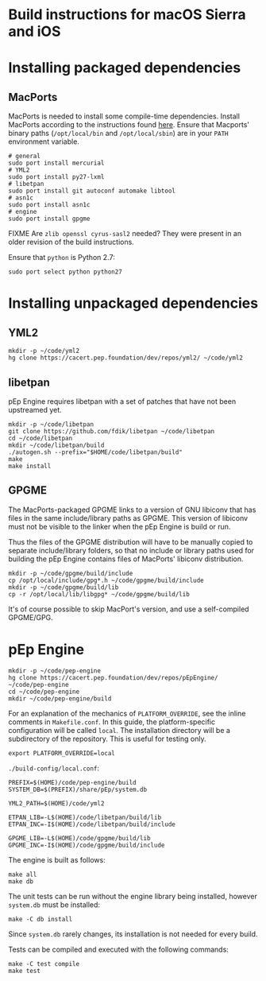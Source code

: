 <!-- Copyright 2015-2017, pEp foundation, Switzerland
This file is part of the pEp Engine
This file may be used under the terms of the Creative Commons Attribution-ShareAlike 3.0 Unported (CC BY-SA 3.0) License
See CC_BY-SA.txt -->

# Build instructions for macOS Sierra and iOS

# Installing packaged dependencies

## MacPorts

MacPorts is needed to install some compile-time dependencies.
Install MacPorts according to the instructions found [here](https://www.macports.org/install.php).
Ensure that Macports' binary paths (`/opt/local/bin` and `/opt/local/sbin`) are in your `PATH` environment variable.

~~~
# general
sudo port install mercurial
# YML2
sudo port install py27-lxml
# libetpan
sudo port install git autoconf automake libtool
# asn1c
sudo port install asn1c
# engine
sudo port install gpgme
~~~

FIXME Are `zlib openssl cyrus-sasl2` needed?
They were present in an older revision of the build instructions.

Ensure that `python` is Python 2.7:

~~~
sudo port select python python27
~~~

# Installing unpackaged dependencies
## YML2

~~~
mkdir -p ~/code/yml2
hg clone https://cacert.pep.foundation/dev/repos/yml2/ ~/code/yml2
~~~

## libetpan
pEp Engine requires libetpan with a set of patches that have not been upstreamed yet.

~~~
mkdir -p ~/code/libetpan
git clone https://github.com/fdik/libetpan ~/code/libetpan
cd ~/code/libetpan
mkdir ~/code/libetpan/build
./autogen.sh --prefix="$HOME/code/libetpan/build"
make
make install
~~~

## GPGME
The MacPorts-packaged GPGME links to a version of GNU libiconv that has files in the same include/library paths as GPGME. This version of libiconv must not be visible to the linker when the pEp Engine is build or run.

Thus the files of the GPGME distribution will have to be manually copied to separate include/library folders, so that no include or library paths used for building the pEp Engine contains files of MacPorts' libiconv distribution.

~~~
mkdir -p ~/code/gpgme/build/include
cp /opt/local/include/gpg*.h ~/code/gpgme/build/include
mkdir -p ~/code/gpgme/build/lib
cp -r /opt/local/lib/libgpg* ~/code/gpgme/build/lib
~~~

It's of course possible to skip MacPort's version, and use a self-compiled GPGME/GPG.

# pEp Engine

~~~
mkdir -p ~/code/pep-engine
hg clone https://cacert.pep.foundation/dev/repos/pEpEngine/ ~/code/pep-engine
cd ~/code/pep-engine
mkdir ~/code/pep-engine/build
~~~

For an explanation of the mechanics of `PLATFORM_OVERRIDE`, see the inline comments in `Makefile.conf`.
In this guide, the platform-specific configuration will be called `local`.
The installation directory will be a subdirectory of the repository.
This is useful for testing only.

~~~
export PLATFORM_OVERRIDE=local
~~~

`./build-config/local.conf`:

~~~
PREFIX=$(HOME)/code/pep-engine/build
SYSTEM_DB=$(PREFIX)/share/pEp/system.db

YML2_PATH=$(HOME)/code/yml2

ETPAN_LIB=-L$(HOME)/code/libetpan/build/lib
ETPAN_INC=-I$(HOME)/code/libetpan/build/include

GPGME_LIB=-L$(HOME)/code/gpgme/build/lib
GPGME_INC=-I$(HOME)/code/gpgme/build/include
~~~

The engine is built as follows:

~~~
make all
make db
~~~

The unit tests can be run without the engine library being installed, however `system.db` must be installed:

~~~
make -C db install
~~~

Since `system.db` rarely changes, its installation is not needed for every build.

Tests can be compiled and executed with the following commands:

~~~
make -C test compile
make test
~~~
